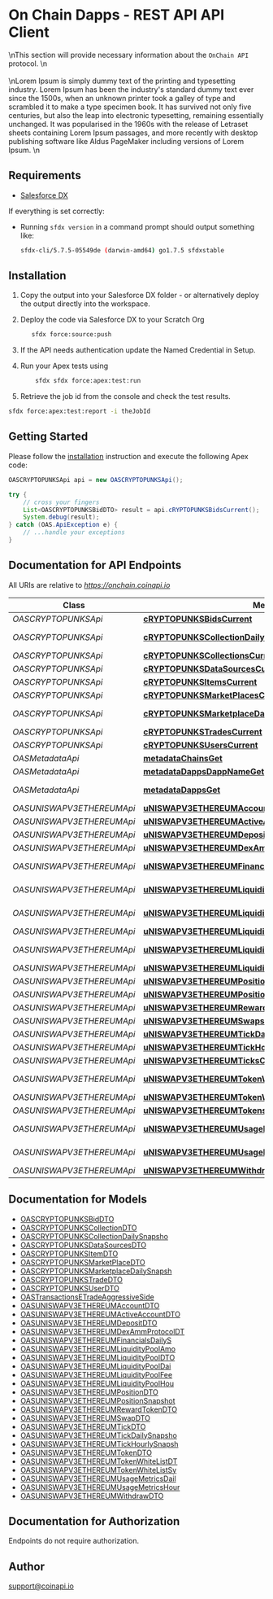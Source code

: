 # On Chain Dapps - REST API API Client


\nThis section will provide necessary information about the `OnChain API` protocol. \n<br/><br/>\nLorem Ipsum is simply dummy text of the printing and typesetting industry. Lorem Ipsum has been the industry\'s standard dummy text ever since the 1500s, when an unknown printer took a galley of type and scrambled it to make a type specimen book. It has survived not only five centuries, but also the leap into electronic typesetting, remaining essentially unchanged. It was popularised in the 1960s with the release of Letraset sheets containing Lorem Ipsum passages, and more recently with desktop publishing software like Aldus PageMaker including versions of Lorem Ipsum.        \n                    

## Requirements

- [Salesforce DX](https://www.salesforce.com/products/platform/products/salesforce-dx/)

If everything is set correctly:

- Running `sfdx version` in a command prompt should output something like:

  ```bash
  sfdx-cli/5.7.5-05549de (darwin-amd64) go1.7.5 sfdxstable
  ```

## Installation

1. Copy the output into your Salesforce DX folder - or alternatively deploy the output directly into the workspace.
2. Deploy the code via Salesforce DX to your Scratch Org

   ```bash
      sfdx force:source:push
   ```

3. If the API needs authentication update the Named Credential in Setup.
4. Run your Apex tests using

   ```bash
       sfdx sfdx force:apex:test:run
   ```

5. Retrieve the job id from the console and check the test results.

  ```bash
  sfdx force:apex:test:report -i theJobId
  ```

## Getting Started

Please follow the [installation](#installation) instruction and execute the following Apex code:

```java
OASCRYPTOPUNKSApi api = new OASCRYPTOPUNKSApi();

try {
    // cross your fingers
    List<OASCRYPTOPUNKSBidDTO> result = api.cRYPTOPUNKSBidsCurrent();
    System.debug(result);
} catch (OAS.ApiException e) {
    // ...handle your exceptions
}
```

## Documentation for API Endpoints

All URIs are relative to *https://onchain.coinapi.io*

Class | Method | HTTP request | Description
------------ | ------------- | ------------- | -------------
*OASCRYPTOPUNKSApi* | [**cRYPTOPUNKSBidsCurrent**](OASCRYPTOPUNKSApi.md#cRYPTOPUNKSBidsCurrent) | **GET** /dapps/cryptopunks/bids/current | Bids (current)
*OASCRYPTOPUNKSApi* | [**cRYPTOPUNKSCollectionDailySnapshotsCurrent**](OASCRYPTOPUNKSApi.md#cRYPTOPUNKSCollectionDailySnapshotsCurrent) | **GET** /dapps/cryptopunks/collectionDailySnapshots/current | CollectionDailySnapshots (current)
*OASCRYPTOPUNKSApi* | [**cRYPTOPUNKSCollectionsCurrent**](OASCRYPTOPUNKSApi.md#cRYPTOPUNKSCollectionsCurrent) | **GET** /dapps/cryptopunks/collections/current | Collections (current)
*OASCRYPTOPUNKSApi* | [**cRYPTOPUNKSDataSourcesCurrent**](OASCRYPTOPUNKSApi.md#cRYPTOPUNKSDataSourcesCurrent) | **GET** /dapps/cryptopunks/dataSources/current | DataSources (current)
*OASCRYPTOPUNKSApi* | [**cRYPTOPUNKSItemsCurrent**](OASCRYPTOPUNKSApi.md#cRYPTOPUNKSItemsCurrent) | **GET** /dapps/cryptopunks/items/current | Items (current)
*OASCRYPTOPUNKSApi* | [**cRYPTOPUNKSMarketPlacesCurrent**](OASCRYPTOPUNKSApi.md#cRYPTOPUNKSMarketPlacesCurrent) | **GET** /dapps/cryptopunks/marketPlaces/current | MarketPlaces (current)
*OASCRYPTOPUNKSApi* | [**cRYPTOPUNKSMarketplaceDailySnapshotsCurrent**](OASCRYPTOPUNKSApi.md#cRYPTOPUNKSMarketplaceDailySnapshotsCurrent) | **GET** /dapps/cryptopunks/marketplaceDailySnapshots/current | MarketplaceDailySnapshots (current)
*OASCRYPTOPUNKSApi* | [**cRYPTOPUNKSTradesCurrent**](OASCRYPTOPUNKSApi.md#cRYPTOPUNKSTradesCurrent) | **GET** /dapps/cryptopunks/trades/current | Trades (current)
*OASCRYPTOPUNKSApi* | [**cRYPTOPUNKSUsersCurrent**](OASCRYPTOPUNKSApi.md#cRYPTOPUNKSUsersCurrent) | **GET** /dapps/cryptopunks/users/current | Users (current)
*OASMetadataApi* | [**metadataChainsGet**](OASMetadataApi.md#metadataChainsGet) | **GET** /metadata/chains | List all chains.
*OASMetadataApi* | [**metadataDappsDappNameGet**](OASMetadataApi.md#metadataDappsDappNameGet) | **GET** /metadata/dapps/{dappName} | Gets dapp by name.
*OASMetadataApi* | [**metadataDappsGet**](OASMetadataApi.md#metadataDappsGet) | **GET** /metadata/dapps | List all decentralized applications.
*OASUNISWAPV3ETHEREUMApi* | [**uNISWAPV3ETHEREUMAccountsCurrent**](OASUNISWAPV3ETHEREUMApi.md#uNISWAPV3ETHEREUMAccountsCurrent) | **GET** /dapps/uniswap_v3_ethereum/accounts/current | Accounts (current)
*OASUNISWAPV3ETHEREUMApi* | [**uNISWAPV3ETHEREUMActiveAccountsCurrent**](OASUNISWAPV3ETHEREUMApi.md#uNISWAPV3ETHEREUMActiveAccountsCurrent) | **GET** /dapps/uniswap_v3_ethereum/activeAccounts/current | ActiveAccounts (current)
*OASUNISWAPV3ETHEREUMApi* | [**uNISWAPV3ETHEREUMDepositsCurrent**](OASUNISWAPV3ETHEREUMApi.md#uNISWAPV3ETHEREUMDepositsCurrent) | **GET** /dapps/uniswap_v3_ethereum/deposits/current | Deposits (current)
*OASUNISWAPV3ETHEREUMApi* | [**uNISWAPV3ETHEREUMDexAmmProtocolsCurrent**](OASUNISWAPV3ETHEREUMApi.md#uNISWAPV3ETHEREUMDexAmmProtocolsCurrent) | **GET** /dapps/uniswap_v3_ethereum/dexAmmProtocols/current | DexAmmProtocols (current)
*OASUNISWAPV3ETHEREUMApi* | [**uNISWAPV3ETHEREUMFinancialsDailySnapshotsCurrent**](OASUNISWAPV3ETHEREUMApi.md#uNISWAPV3ETHEREUMFinancialsDailySnapshotsCurrent) | **GET** /dapps/uniswap_v3_ethereum/financialsDailySnapshots/current | FinancialsDailySnapshots (current)
*OASUNISWAPV3ETHEREUMApi* | [**uNISWAPV3ETHEREUMLiquidityPoolAmountsCurrent**](OASUNISWAPV3ETHEREUMApi.md#uNISWAPV3ETHEREUMLiquidityPoolAmountsCurrent) | **GET** /dapps/uniswap_v3_ethereum/liquidityPoolAmounts/current | LiquidityPoolAmounts (current)
*OASUNISWAPV3ETHEREUMApi* | [**uNISWAPV3ETHEREUMLiquidityPoolDailySnapshotsCurrent**](OASUNISWAPV3ETHEREUMApi.md#uNISWAPV3ETHEREUMLiquidityPoolDailySnapshotsCurrent) | **GET** /dapps/uniswap_v3_ethereum/liquidityPoolDailySnapshots/current | LiquidityPoolDailySnapshots (current)
*OASUNISWAPV3ETHEREUMApi* | [**uNISWAPV3ETHEREUMLiquidityPoolFeesCurrent**](OASUNISWAPV3ETHEREUMApi.md#uNISWAPV3ETHEREUMLiquidityPoolFeesCurrent) | **GET** /dapps/uniswap_v3_ethereum/liquidityPoolFees/current | LiquidityPoolFees (current)
*OASUNISWAPV3ETHEREUMApi* | [**uNISWAPV3ETHEREUMLiquidityPoolHourlySnapshotsCurrent**](OASUNISWAPV3ETHEREUMApi.md#uNISWAPV3ETHEREUMLiquidityPoolHourlySnapshotsCurrent) | **GET** /dapps/uniswap_v3_ethereum/liquidityPoolHourlySnapshots/current | LiquidityPoolHourlySnapshots (current)
*OASUNISWAPV3ETHEREUMApi* | [**uNISWAPV3ETHEREUMLiquidityPoolsCurrent**](OASUNISWAPV3ETHEREUMApi.md#uNISWAPV3ETHEREUMLiquidityPoolsCurrent) | **GET** /dapps/uniswap_v3_ethereum/liquidityPools/current | LiquidityPools (current)
*OASUNISWAPV3ETHEREUMApi* | [**uNISWAPV3ETHEREUMPositionSnapshotsCurrent**](OASUNISWAPV3ETHEREUMApi.md#uNISWAPV3ETHEREUMPositionSnapshotsCurrent) | **GET** /dapps/uniswap_v3_ethereum/positionSnapshots/current | PositionSnapshots (current)
*OASUNISWAPV3ETHEREUMApi* | [**uNISWAPV3ETHEREUMPositionsCurrent**](OASUNISWAPV3ETHEREUMApi.md#uNISWAPV3ETHEREUMPositionsCurrent) | **GET** /dapps/uniswap_v3_ethereum/positions/current | Positions (current)
*OASUNISWAPV3ETHEREUMApi* | [**uNISWAPV3ETHEREUMRewardTokensCurrent**](OASUNISWAPV3ETHEREUMApi.md#uNISWAPV3ETHEREUMRewardTokensCurrent) | **GET** /dapps/uniswap_v3_ethereum/rewardTokens/current | RewardTokens (current)
*OASUNISWAPV3ETHEREUMApi* | [**uNISWAPV3ETHEREUMSwapsCurrent**](OASUNISWAPV3ETHEREUMApi.md#uNISWAPV3ETHEREUMSwapsCurrent) | **GET** /dapps/uniswap_v3_ethereum/swaps/current | Swaps (current)
*OASUNISWAPV3ETHEREUMApi* | [**uNISWAPV3ETHEREUMTickDailySnapshotsCurrent**](OASUNISWAPV3ETHEREUMApi.md#uNISWAPV3ETHEREUMTickDailySnapshotsCurrent) | **GET** /dapps/uniswap_v3_ethereum/tickDailySnapshots/current | TickDailySnapshots (current)
*OASUNISWAPV3ETHEREUMApi* | [**uNISWAPV3ETHEREUMTickHourlySnapshotsCurrent**](OASUNISWAPV3ETHEREUMApi.md#uNISWAPV3ETHEREUMTickHourlySnapshotsCurrent) | **GET** /dapps/uniswap_v3_ethereum/tickHourlySnapshots/current | TickHourlySnapshots (current)
*OASUNISWAPV3ETHEREUMApi* | [**uNISWAPV3ETHEREUMTicksCurrent**](OASUNISWAPV3ETHEREUMApi.md#uNISWAPV3ETHEREUMTicksCurrent) | **GET** /dapps/uniswap_v3_ethereum/ticks/current | Ticks (current)
*OASUNISWAPV3ETHEREUMApi* | [**uNISWAPV3ETHEREUMTokenWhiteListSymbolsCurrent**](OASUNISWAPV3ETHEREUMApi.md#uNISWAPV3ETHEREUMTokenWhiteListSymbolsCurrent) | **GET** /dapps/uniswap_v3_ethereum/tokenWhiteListSymbols/current | TokenWhiteListSymbols (current)
*OASUNISWAPV3ETHEREUMApi* | [**uNISWAPV3ETHEREUMTokenWhiteListsCurrent**](OASUNISWAPV3ETHEREUMApi.md#uNISWAPV3ETHEREUMTokenWhiteListsCurrent) | **GET** /dapps/uniswap_v3_ethereum/tokenWhiteLists/current | TokenWhiteLists (current)
*OASUNISWAPV3ETHEREUMApi* | [**uNISWAPV3ETHEREUMTokensCurrent**](OASUNISWAPV3ETHEREUMApi.md#uNISWAPV3ETHEREUMTokensCurrent) | **GET** /dapps/uniswap_v3_ethereum/tokens/current | Tokens (current)
*OASUNISWAPV3ETHEREUMApi* | [**uNISWAPV3ETHEREUMUsageMetricsDailySnapshotsCurrent**](OASUNISWAPV3ETHEREUMApi.md#uNISWAPV3ETHEREUMUsageMetricsDailySnapshotsCurrent) | **GET** /dapps/uniswap_v3_ethereum/usageMetricsDailySnapshots/current | UsageMetricsDailySnapshots (current)
*OASUNISWAPV3ETHEREUMApi* | [**uNISWAPV3ETHEREUMUsageMetricsHourlySnapshotsCurrent**](OASUNISWAPV3ETHEREUMApi.md#uNISWAPV3ETHEREUMUsageMetricsHourlySnapshotsCurrent) | **GET** /dapps/uniswap_v3_ethereum/usageMetricsHourlySnapshots/current | UsageMetricsHourlySnapshots (current)
*OASUNISWAPV3ETHEREUMApi* | [**uNISWAPV3ETHEREUMWithdrawsCurrent**](OASUNISWAPV3ETHEREUMApi.md#uNISWAPV3ETHEREUMWithdrawsCurrent) | **GET** /dapps/uniswap_v3_ethereum/withdraws/current | Withdraws (current)


## Documentation for Models

 - [OASCRYPTOPUNKSBidDTO](OASCRYPTOPUNKSBidDTO.md)
 - [OASCRYPTOPUNKSCollectionDTO](OASCRYPTOPUNKSCollectionDTO.md)
 - [OASCRYPTOPUNKSCollectionDailySnapsho](OASCRYPTOPUNKSCollectionDailySnapsho.md)
 - [OASCRYPTOPUNKSDataSourcesDTO](OASCRYPTOPUNKSDataSourcesDTO.md)
 - [OASCRYPTOPUNKSItemDTO](OASCRYPTOPUNKSItemDTO.md)
 - [OASCRYPTOPUNKSMarketPlaceDTO](OASCRYPTOPUNKSMarketPlaceDTO.md)
 - [OASCRYPTOPUNKSMarketplaceDailySnapsh](OASCRYPTOPUNKSMarketplaceDailySnapsh.md)
 - [OASCRYPTOPUNKSTradeDTO](OASCRYPTOPUNKSTradeDTO.md)
 - [OASCRYPTOPUNKSUserDTO](OASCRYPTOPUNKSUserDTO.md)
 - [OASTransactionsETradeAggressiveSide](OASTransactionsETradeAggressiveSide.md)
 - [OASUNISWAPV3ETHEREUMAccountDTO](OASUNISWAPV3ETHEREUMAccountDTO.md)
 - [OASUNISWAPV3ETHEREUMActiveAccountDTO](OASUNISWAPV3ETHEREUMActiveAccountDTO.md)
 - [OASUNISWAPV3ETHEREUMDepositDTO](OASUNISWAPV3ETHEREUMDepositDTO.md)
 - [OASUNISWAPV3ETHEREUMDexAmmProtocolDT](OASUNISWAPV3ETHEREUMDexAmmProtocolDT.md)
 - [OASUNISWAPV3ETHEREUMFinancialsDailyS](OASUNISWAPV3ETHEREUMFinancialsDailyS.md)
 - [OASUNISWAPV3ETHEREUMLiquidityPoolAmo](OASUNISWAPV3ETHEREUMLiquidityPoolAmo.md)
 - [OASUNISWAPV3ETHEREUMLiquidityPoolDTO](OASUNISWAPV3ETHEREUMLiquidityPoolDTO.md)
 - [OASUNISWAPV3ETHEREUMLiquidityPoolDai](OASUNISWAPV3ETHEREUMLiquidityPoolDai.md)
 - [OASUNISWAPV3ETHEREUMLiquidityPoolFee](OASUNISWAPV3ETHEREUMLiquidityPoolFee.md)
 - [OASUNISWAPV3ETHEREUMLiquidityPoolHou](OASUNISWAPV3ETHEREUMLiquidityPoolHou.md)
 - [OASUNISWAPV3ETHEREUMPositionDTO](OASUNISWAPV3ETHEREUMPositionDTO.md)
 - [OASUNISWAPV3ETHEREUMPositionSnapshot](OASUNISWAPV3ETHEREUMPositionSnapshot.md)
 - [OASUNISWAPV3ETHEREUMRewardTokenDTO](OASUNISWAPV3ETHEREUMRewardTokenDTO.md)
 - [OASUNISWAPV3ETHEREUMSwapDTO](OASUNISWAPV3ETHEREUMSwapDTO.md)
 - [OASUNISWAPV3ETHEREUMTickDTO](OASUNISWAPV3ETHEREUMTickDTO.md)
 - [OASUNISWAPV3ETHEREUMTickDailySnapsho](OASUNISWAPV3ETHEREUMTickDailySnapsho.md)
 - [OASUNISWAPV3ETHEREUMTickHourlySnapsh](OASUNISWAPV3ETHEREUMTickHourlySnapsh.md)
 - [OASUNISWAPV3ETHEREUMTokenDTO](OASUNISWAPV3ETHEREUMTokenDTO.md)
 - [OASUNISWAPV3ETHEREUMTokenWhiteListDT](OASUNISWAPV3ETHEREUMTokenWhiteListDT.md)
 - [OASUNISWAPV3ETHEREUMTokenWhiteListSy](OASUNISWAPV3ETHEREUMTokenWhiteListSy.md)
 - [OASUNISWAPV3ETHEREUMUsageMetricsDail](OASUNISWAPV3ETHEREUMUsageMetricsDail.md)
 - [OASUNISWAPV3ETHEREUMUsageMetricsHour](OASUNISWAPV3ETHEREUMUsageMetricsHour.md)
 - [OASUNISWAPV3ETHEREUMWithdrawDTO](OASUNISWAPV3ETHEREUMWithdrawDTO.md)


## Documentation for Authorization

Endpoints do not require authorization.


## Author

support@coinapi.io

